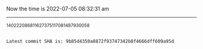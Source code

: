 Now the time is 2022-07-05 08:32:31 am

---

<small>140222086811627375117081487930058</small>

```txt

Latest commit SHA is: 9b85d4350a8872f93747342b8f4666dff609a95d
```
